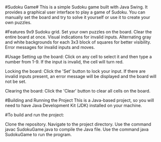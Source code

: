 #Sudoku Game#
This is a simple Sudoku game built with Java Swing. It provides a graphical user interface to play a game of Sudoku. You can manually set the board and try to solve it yourself or use it to create your own puzzles.

#Features
9x9 Sudoku grid.
Set your own puzzles on the board.
Clear the entire board at once.
Visual indications for invalid inputs.
Alternating gray and white backgrounds for each 3x3 block of squares for better visibility.
Error messages for invalid inputs and moves.

#Usage
Setting up the board: Click on any cell to select it and then type a number from 1-9. If the input is invalid, the cell will turn red.

Locking the board: Click the 'Set' button to lock your input. If there are invalid inputs present, an error message will be displayed and the board will not be set.

Clearing the board: Click the 'Clear' button to clear all cells on the board.

#Building and Running the Project
This is a Java-based project, so you will need to have Java Development Kit (JDK) installed on your machine.

#To build and run the project:

Clone the repository.
Navigate to the project directory.
Use the command javac SudokuGame.java to compile the Java file.
Use the command java SudokuGame to run the program.
